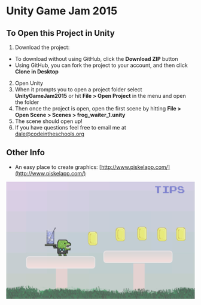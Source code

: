 # Unity Game Jam 2015

## To Open this Project in Unity

1. Download the project:
  * To download without using GitHub, click the **Download ZIP** button
  * Using GitHub, you can fork the project to your account, and then click **Clone in Desktop**
2. Open Unity
3. When it prompts you to open a project folder select **UnityGameJam2015** or hit **File > Open Project** in the menu and open the folder
4. Then once the project is open, open the first scene by hitting **File > Open Scene > Scenes > frog_waiter_1.unity**
5. The scene should open up!
6. If you have questions feel free to email me at dale@codeintheschools.org

## Other Info

* An easy place to create graphics: [http://www.piskelapp.com/](http://www.piskelapp.com/)

![Frog Waiter](frog-waiter.png)
